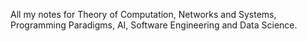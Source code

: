 All my notes for Theory of Computation, Networks and Systems, Programming Paradigms, AI, Software Engineering and Data Science.
